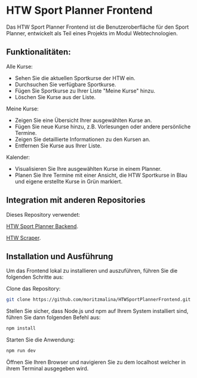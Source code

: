 # HTW Sport Planner Frontend

Das HTW Sport Planner Frontend ist die Benutzeroberfläche für den Sport Planner, entwickelt als Teil eines Projekts im Modul Webtechnologien.

## Funktionalitäten:

Alle Kurse:
   - Sehen Sie die aktuellen Sportkurse der HTW ein.
   - Durchsuchen Sie verfügbare Sportkurse.
   - Fügen Sie Sportkurse zu Ihrer Liste "Meine Kurse" hinzu.
   - Löschen Sie Kurse aus der Liste.

Meine Kurse:
   - Zeigen Sie eine Übersicht Ihrer ausgewählten Kurse an.
   - Fügen Sie neue Kurse hinzu, z.B. Vorlesungen oder andere persönliche Termine.
   - Zeigen Sie detaillierte Informationen zu den Kursen an.
   - Entfernen Sie Kurse aus Ihrer Liste.

Kalender:

   - Visualisieren Sie Ihre ausgewählten Kurse in einem Planner.
   - Planen Sie Ihre Termine mit einer Ansicht, die HTW Sportkurse in Blau und eigene erstellte Kurse in Grün markiert.

## Integration mit anderen Repositories

Dieses Repository verwendet:

   [HTW Sport Planner Backend](https://github.com/moritzmalina/HTWSportPlanner). 
   
   [HTW Scraper](https://github.com/lawszki/htw-scraper).
   

## Installation und Ausführung

Um das Frontend lokal zu installieren und auszuführen, führen Sie die folgenden Schritte aus:

Clone das Repository:
```bash
git clone https://github.com/moritzmalina/HTWSportPlannerFrontend.git
```

Stellen Sie sicher, dass Node.js und npm auf Ihrem System installiert sind, führen Sie dann folgenden Befehl aus:
```bash
npm install
```

Starten Sie die Anwendung:
```bash
npm run dev
```

Öffnen Sie Ihren Browser und navigieren Sie zu dem localhost welcher in ihrem Terminal ausgegeben wird.
